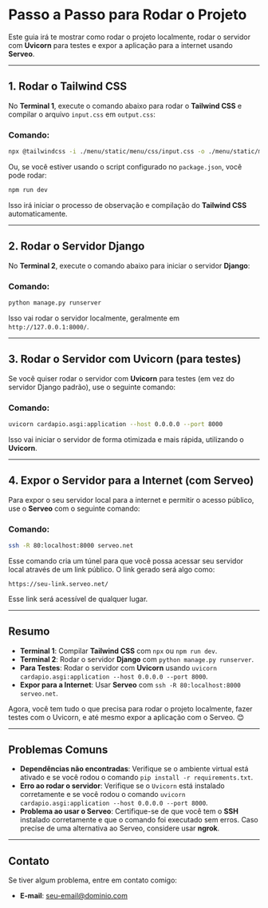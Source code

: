 
# Passo a Passo para Rodar o Projeto

Este guia irá te mostrar como rodar o projeto localmente, rodar o servidor com **Uvicorn** para testes e expor a aplicação para a internet usando **Serveo**.

---

## 1. **Rodar o Tailwind CSS**

No **Terminal 1**, execute o comando abaixo para rodar o **Tailwind CSS** e compilar o arquivo `input.css` em `output.css`:

### Comando:
```bash
npx @tailwindcss -i ./menu/static/menu/css/input.css -o ./menu/static/menu/css/output.css --watch
```

Ou, se você estiver usando o script configurado no `package.json`, você pode rodar:

```bash
npm run dev
```

Isso irá iniciar o processo de observação e compilação do **Tailwind CSS** automaticamente.

---

## 2. **Rodar o Servidor Django**

No **Terminal 2**, execute o comando abaixo para iniciar o servidor **Django**:

### Comando:
```bash
python manage.py runserver
```

Isso vai rodar o servidor localmente, geralmente em `http://127.0.0.1:8000/`.

---

## 3. **Rodar o Servidor com Uvicorn (para testes)**

Se você quiser rodar o servidor com **Uvicorn** para testes (em vez do servidor Django padrão), use o seguinte comando:

### Comando:
```bash
uvicorn cardapio.asgi:application --host 0.0.0.0 --port 8000
```

Isso vai iniciar o servidor de forma otimizada e mais rápida, utilizando o **Uvicorn**.

---

## 4. **Expor o Servidor para a Internet (com Serveo)**

Para expor o seu servidor local para a internet e permitir o acesso público, use o **Serveo** com o seguinte comando:

### Comando:
```bash
ssh -R 80:localhost:8000 serveo.net
```

Esse comando cria um túnel para que você possa acessar seu servidor local através de um link público. O link gerado será algo como:

```
https://seu-link.serveo.net/
```

Esse link será acessível de qualquer lugar.

---

## Resumo

- **Terminal 1**: Compilar **Tailwind CSS** com `npx` ou `npm run dev`.
- **Terminal 2**: Rodar o servidor **Django** com `python manage.py runserver`.
- **Para Testes**: Rodar o servidor com **Uvicorn** usando `uvicorn cardapio.asgi:application --host 0.0.0.0 --port 8000`.
- **Expor para a Internet**: Usar **Serveo** com `ssh -R 80:localhost:8000 serveo.net`.

Agora, você tem tudo o que precisa para rodar o projeto localmente, fazer testes com o Uvicorn, e até mesmo expor a aplicação com o Serveo. 😊

---

## Problemas Comuns

- **Dependências não encontradas**: Verifique se o ambiente virtual está ativado e se você rodou o comando `pip install -r requirements.txt`.
- **Erro ao rodar o servidor**: Verifique se o `Uvicorn` está instalado corretamente e se você rodou o comando `uvicorn cardapio.asgi:application --host 0.0.0.0 --port 8000`.
- **Problema ao usar o Serveo**: Certifique-se de que você tem o **SSH** instalado corretamente e que o comando foi executado sem erros. Caso precise de uma alternativa ao Serveo, considere usar **ngrok**.

---

## Contato

Se tiver algum problema, entre em contato comigo:

- **E-mail**: [seu-email@dominio.com](mailto:seu-email@dominio.com)
